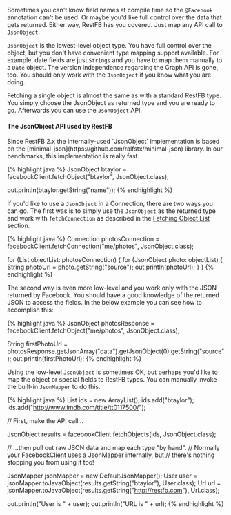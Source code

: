 Sometimes you can't know field names at compile time
so the `@Facebook` annotation can't be used.
Or maybe you'd like full control over the data that gets returned.
Either way, RestFB has you covered. Just map any API call to `JsonObject`.

`JsonObject` is the lowest-level object type. You have full control over the 
object, but you don't have convenient type mapping support available. For example, date fields 
are just `Strings` and you have to map them manually to a `Date` object. The version
independence regarding the Graph API is gone, too. You should only work 
with the `JsonObject` if you know what you are doing.

Fetching a single object is almost the same as with a standard RestFB type. You simply
choose the JsonObject as returned type and you are ready to go. Afterwards you can 
use the `JsonObject` API. 

<div class="rfb-callout info">
	<h4>
		The JsonObject API used by RestFB
	</h4>
	<p markdown="1">Since RestFB 2.x the internally-used `JsonObject` implementation is based on the
		[minimal-json](https://github.com/ralfstx/minimal-json) library. In our benchmarks, this implementation
		is really fast.
	</p>
</div>

{% highlight java %}
JsonObject btaylor = facebookClient.fetchObject("btaylor", JsonObject.class);

out.println(btaylor.getString("name"));
{% endhighlight %}

If you'd like to use a `JsonObject` in a Connection, there are two ways you can go.
The first was is to simply use the `JsonObject` as the returned type and work
with `fetchConnection` as described in the [Fetching Object List](#fetching-connections) section.

{% highlight java %}
Connection<JsonObject> photosConnection = facebookClient.fetchConnection("me/photos", JsonObject.class);

for (List<JsonObject> objectList: photosConnection) {
   for (JsonObject photo: objectList) {
       String photoUrl = photo.getString("source");
       out.println(photoUrl);
   }
}
{% endhighlight %}

The second way is even more low-level and you work only with the JSON returned by Facebook. You
should have a good knowledge of the returned JSON to access the fields. In the below example you can see how
to accomplish this:

{% highlight java %}
JsonObject photosResponse = facebookClient.fetchObject("me/photos", JsonObject.class);

String firstPhotoUrl = photosResponse.getJsonArray("data").getJsonObject(0).getString("source");
out.println(firstPhotoUrl);
{% endhighlight %}

Using the low-level `JsonObject` is sometimes OK, but perhaps you'd like to map the object 
or special fields to RestFB types. You can manually invoke the built-in `JsonMapper` to do this.

{% highlight java %}
List<String> ids = new ArrayList<String>();
ids.add("btaylor");
ids.add("http://www.imdb.com/title/tt0117500/");

// First, make the API call...

JsonObject results = facebookClient.fetchObjects(ids, JsonObject.class);

// ...then pull out raw JSON data and map each type "by hand".
// Normally your FacebookClient uses a JsonMapper internally, but
// there's nothing stopping you from using it too!

JsonMapper jsonMapper = new DefaultJsonMapper();
User user = jsonMapper.toJavaObject(results.getString("btaylor"), User.class);
Url url = jsonMapper.toJavaObject(results.getString("http://restfb.com"), Url.class);

out.println("User is " + user);
out.println("URL is " + url);
{% endhighlight %}